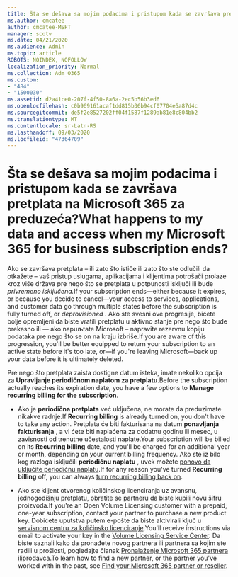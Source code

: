 ```yaml
---
title: Šta se dešava sa mojim podacima i pristupom kada se završava pretplata na Microsoft 365 za preduzeća?
ms.author: cmcatee
author: cmcatee-MSFT
manager: scotv
ms.date: 04/21/2020
ms.audience: Admin
ms.topic: article
ROBOTS: NOINDEX, NOFOLLOW
localization_priority: Normal
ms.collection: Adm_O365
ms.custom:
- "484"
- "1500030"
ms.assetid: d2a41ce0-207f-4f50-8a6a-2ec5b56b3ed6
ms.openlocfilehash: c0b969161acaf1dd815b36b94cf07704e5a87d4c
ms.sourcegitcommit: de5f2e8527202ff04f1587f1289ab81e8c804bb2
ms.translationtype: MT
ms.contentlocale: sr-Latn-RS
ms.lasthandoff: 09/03/2020
ms.locfileid: "47364709"
---
```

# <a name="what-happens-to-my-data-and-access-when-my-microsoft-365-for-business-subscription-ends"></a><span data-ttu-id="3d90e-102">Šta se dešava sa mojim podacima i pristupom kada se završava pretplata na Microsoft 365 za preduzeća?</span><span class="sxs-lookup"><span data-stu-id="3d90e-102">What happens to my data and access when my Microsoft 365 for business subscription ends?</span></span>

<span data-ttu-id="3d90e-103">Ako se završava pretplata – ili zato što ističe ili zato što ste odlučili da otkažete – vaš pristup uslugama, aplikacijama i klijentima potrošači prolaze kroz više država pre nego što se pretplata u potpunosti isključi ili bude *privremeno isključena.*</span><span class="sxs-lookup"><span data-stu-id="3d90e-103">If your subscription ends—either because it expires, or because you decide to cancel—your access to services, applications, and customer data go through multiple states before the subscription is fully turned off, or  *deprovisioned*  .</span></span> <span data-ttu-id="3d90e-104">Ako ste svesni ove progresije, bićete bolje opremljeni da biste vratili pretplatu u aktivno stanje pre nego što bude prekasno ili — ako napuљtate Microsoft – napravite rezervnu kopiju podataka pre nego što se on na kraju izbriše.</span><span class="sxs-lookup"><span data-stu-id="3d90e-104">If you are aware of this progression, you'll be better equipped to return your subscription to an active state before it's too late, or—if you're leaving Microsoft—back up your data before it is ultimately deleted.</span></span>
  
<span data-ttu-id="3d90e-105">Pre nego što pretplata zaista dostigne datum isteka, imate nekoliko opcija za **Upravljanje periodičnom naplatom za pretplatu**.</span><span class="sxs-lookup"><span data-stu-id="3d90e-105">Before the subscription actually reaches its expiration date, you have a few options to **Manage recurring billing for the subscription**.</span></span>
  
- <span data-ttu-id="3d90e-106">Ako je **periodična pretplata** već uključena, ne morate da preduzimate nikakve radnje.</span><span class="sxs-lookup"><span data-stu-id="3d90e-106">If **Recurring billing** is already turned on, you don't have to take any action.</span></span> <span data-ttu-id="3d90e-107">Pretplata će biti fakturisana na datum **ponavljanja fakturisanja** , a vi ćete biti naplaćena za dodatnu godinu ili mesec, u zavisnosti od trenutne učestalosti naplate.</span><span class="sxs-lookup"><span data-stu-id="3d90e-107">Your subscription will be billed on its **Recurring billing** date, and you'll be charged for an additional year or month, depending on your current billing frequency.</span></span> <span data-ttu-id="3d90e-108">Ako ste iz bilo kog razloga isključili **periodičnu naplatu** , uvek možete [ponovo da uključite periodičnu naplatu](https://docs.microsoft.com/microsoft-365/commerce/subscriptions/renew-your-subscription#turn-recurring-billing-off-or-on).</span><span class="sxs-lookup"><span data-stu-id="3d90e-108">If for any reason you've turned **Recurring billing** off, you can always [turn recurring billing back on](https://docs.microsoft.com/microsoft-365/commerce/subscriptions/renew-your-subscription#turn-recurring-billing-off-or-on).</span></span>

- <span data-ttu-id="3d90e-109">Ako ste klijent otvorenog količinskog licenciranja uz avansnu, jednogodišnju pretplatu, obratite se partneru da biste kupili novu šifru proizvoda.</span><span class="sxs-lookup"><span data-stu-id="3d90e-109">If you're an Open Volume Licensing customer with a prepaid, one-year subscription, contact your partner to purchase a new product key.</span></span> <span data-ttu-id="3d90e-110">Dobićete uputstva putem e-pošte da biste aktivirali ključ u [servisnom centru za količinsko licenciranje](https://go.microsoft.com/fwlink/p/?LinkID=282016).</span><span class="sxs-lookup"><span data-stu-id="3d90e-110">You'll receive instructions via email to activate your key in the [Volume Licensing Service Center](https://go.microsoft.com/fwlink/p/?LinkID=282016).</span></span> <span data-ttu-id="3d90e-111">Da biste saznali kako da pronađete novog partnera ili partnera sa kojim ste radili u prošlosti, pogledajte članak [Pronalaženje Microsoft 365 partnera ili](https://docs.microsoft.com/microsoft-365/admin/manage/find-your-partner-or-reseller)prodavca.</span><span class="sxs-lookup"><span data-stu-id="3d90e-111">To learn how to find a new partner, or the partner you've worked with in the past, see [Find your Microsoft 365 partner or reseller](https://docs.microsoft.com/microsoft-365/admin/manage/find-your-partner-or-reseller).</span></span>